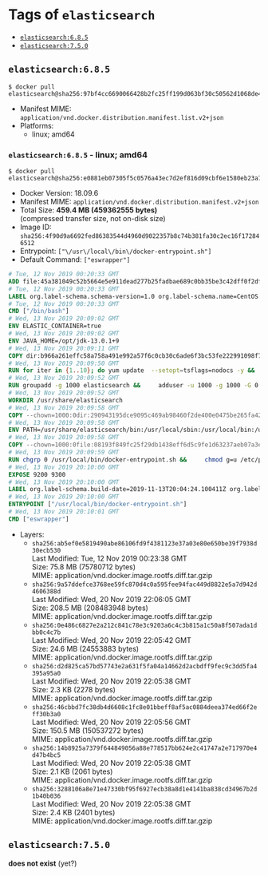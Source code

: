 <!-- THIS FILE IS GENERATED VIA './update-remote.sh' -->

# Tags of `elasticsearch`

-	[`elasticsearch:6.8.5`](#elasticsearch685)
-	[`elasticsearch:7.5.0`](#elasticsearch750)

## `elasticsearch:6.8.5`

```console
$ docker pull elasticsearch@sha256:97bf4cc6690066428b2fc25ff199d063bf30c50562d1068de483ab03a2ae0e6e
```

-	Manifest MIME: `application/vnd.docker.distribution.manifest.list.v2+json`
-	Platforms:
	-	linux; amd64

### `elasticsearch:6.8.5` - linux; amd64

```console
$ docker pull elasticsearch@sha256:e0881eb07305f5c0576a43ec7d2ef816d09cbf6e1580eb23a77f17a6cc38d2ca
```

-	Docker Version: 18.09.6
-	Manifest MIME: `application/vnd.docker.distribution.manifest.v2+json`
-	Total Size: **459.4 MB (459362555 bytes)**  
	(compressed transfer size, not on-disk size)
-	Image ID: `sha256:4f90d9a6692fed86383544d4960d9022357b8c74b381fa30c2ec16f172846512`
-	Entrypoint: `["\/usr\/local\/bin\/docker-entrypoint.sh"]`
-	Default Command: `["eswrapper"]`

```dockerfile
# Tue, 12 Nov 2019 00:20:33 GMT
ADD file:45a381049c52b5664e5e911dead277b25fadbae689c0bb35be3c42dff0f2dffe in / 
# Tue, 12 Nov 2019 00:20:33 GMT
LABEL org.label-schema.schema-version=1.0 org.label-schema.name=CentOS Base Image org.label-schema.vendor=CentOS org.label-schema.license=GPLv2 org.label-schema.build-date=20191001
# Tue, 12 Nov 2019 00:20:33 GMT
CMD ["/bin/bash"]
# Wed, 13 Nov 2019 20:09:02 GMT
ENV ELASTIC_CONTAINER=true
# Wed, 13 Nov 2019 20:09:02 GMT
ENV JAVA_HOME=/opt/jdk-13.0.1+9
# Wed, 13 Nov 2019 20:09:11 GMT
COPY dir:b966a261effc58a758a491e992a57f6c0cb30c6ade6f3bc53fe222991098f75d in /opt/jdk-13.0.1+9 
# Wed, 13 Nov 2019 20:09:50 GMT
RUN for iter in {1..10}; do yum update  --setopt=tsflags=nodocs -y &&     yum install -y  --setopt=tsflags=nodocs nc unzip wget which &&     yum clean all && exit_code=0 && break || exit_code=\$? && echo "yum error: retry $iter in 10s" && sleep 10; done;     (exit $exit_code)
# Wed, 13 Nov 2019 20:09:52 GMT
RUN groupadd -g 1000 elasticsearch &&     adduser -u 1000 -g 1000 -G 0 -d /usr/share/elasticsearch elasticsearch &&     chmod 0775 /usr/share/elasticsearch &&     chgrp 0 /usr/share/elasticsearch
# Wed, 13 Nov 2019 20:09:52 GMT
WORKDIR /usr/share/elasticsearch
# Wed, 13 Nov 2019 20:09:58 GMT
COPY --chown=1000:0dir:290943195dce9095c469ab98460f2de400e0475be265fa425e76117e54ac9768 in /usr/share/elasticsearch 
# Wed, 13 Nov 2019 20:09:58 GMT
ENV PATH=/usr/share/elasticsearch/bin:/usr/local/sbin:/usr/local/bin:/usr/sbin:/usr/bin:/sbin:/bin
# Wed, 13 Nov 2019 20:09:58 GMT
COPY --chown=1000:0file:08193f849fc25f29db1438eff6d5c9fe1d63237aeb07a3e0009e8ba554f97c31 in /usr/local/bin/docker-entrypoint.sh 
# Wed, 13 Nov 2019 20:09:59 GMT
RUN chgrp 0 /usr/local/bin/docker-entrypoint.sh &&     chmod g=u /etc/passwd &&     chmod 0775 /usr/local/bin/docker-entrypoint.sh
# Wed, 13 Nov 2019 20:10:00 GMT
EXPOSE 9200 9300
# Wed, 13 Nov 2019 20:10:00 GMT
LABEL org.label-schema.build-date=2019-11-13T20:04:24.100411Z org.label-schema.license=Elastic-License org.label-schema.name=Elasticsearch org.label-schema.schema-version=1.0 org.label-schema.url=https://www.elastic.co/products/elasticsearch org.label-schema.usage=https://www.elastic.co/guide/en/elasticsearch/reference/index.html org.label-schema.vcs-ref=78990e93431aebcc3dcd7fa20fab4b5b29ab7988 org.label-schema.vcs-url=https://github.com/elastic/elasticsearch org.label-schema.vendor=Elastic org.label-schema.version=6.8.5 org.opencontainers.image.created=2019-11-13T20:04:24.100411Z org.opencontainers.image.documentation=https://www.elastic.co/guide/en/elasticsearch/reference/index.html org.opencontainers.image.licenses=Elastic-License org.opencontainers.image.revision=78990e93431aebcc3dcd7fa20fab4b5b29ab7988 org.opencontainers.image.source=https://github.com/elastic/elasticsearch org.opencontainers.image.title=Elasticsearch org.opencontainers.image.url=https://www.elastic.co/products/elasticsearch org.opencontainers.image.vendor=Elastic org.opencontainers.image.version=6.8.5
# Wed, 13 Nov 2019 20:10:00 GMT
ENTRYPOINT ["/usr/local/bin/docker-entrypoint.sh"]
# Wed, 13 Nov 2019 20:10:01 GMT
CMD ["eswrapper"]
```

-	Layers:
	-	`sha256:ab5ef0e5819490abe86106fd9f4381123e37a03e80e650be39f7938d30ecb530`  
		Last Modified: Tue, 12 Nov 2019 00:23:38 GMT  
		Size: 75.8 MB (75780712 bytes)  
		MIME: application/vnd.docker.image.rootfs.diff.tar.gzip
	-	`sha256:9a57ddefce3768ee59fc870d4c0a595fee94fac449d8822e5a7d942d4606388d`  
		Last Modified: Wed, 20 Nov 2019 22:06:05 GMT  
		Size: 208.5 MB (208483948 bytes)  
		MIME: application/vnd.docker.image.rootfs.diff.tar.gzip
	-	`sha256:0e486c6827e2a212c841c78e3c9203a6c4c3b815a1c50a8f507ada1dbb0c4c7b`  
		Last Modified: Wed, 20 Nov 2019 22:05:42 GMT  
		Size: 24.6 MB (24553883 bytes)  
		MIME: application/vnd.docker.image.rootfs.diff.tar.gzip
	-	`sha256:d2d825ca57bd57743e2a631f5fa04a14662d2acbdff9fec9c3dd5fa4395a95a0`  
		Last Modified: Wed, 20 Nov 2019 22:05:38 GMT  
		Size: 2.3 KB (2278 bytes)  
		MIME: application/vnd.docker.image.rootfs.diff.tar.gzip
	-	`sha256:46cbbd7fc38db4d6608c1fc8e01bbeff8af5ac0884deea374ed66f2eff30b3a0`  
		Last Modified: Wed, 20 Nov 2019 22:05:56 GMT  
		Size: 150.5 MB (150537272 bytes)  
		MIME: application/vnd.docker.image.rootfs.diff.tar.gzip
	-	`sha256:14b8925a7379f644849056a88e778517bb624e2c41747a2e717970e4d47b4bc5`  
		Last Modified: Wed, 20 Nov 2019 22:05:38 GMT  
		Size: 2.1 KB (2061 bytes)  
		MIME: application/vnd.docker.image.rootfs.diff.tar.gzip
	-	`sha256:3288106a8e71e47330bf95f6927ecb38a8d1e4141ba838cd34967b2d1b40b036`  
		Last Modified: Wed, 20 Nov 2019 22:05:38 GMT  
		Size: 2.4 KB (2401 bytes)  
		MIME: application/vnd.docker.image.rootfs.diff.tar.gzip

## `elasticsearch:7.5.0`

**does not exist** (yet?)

